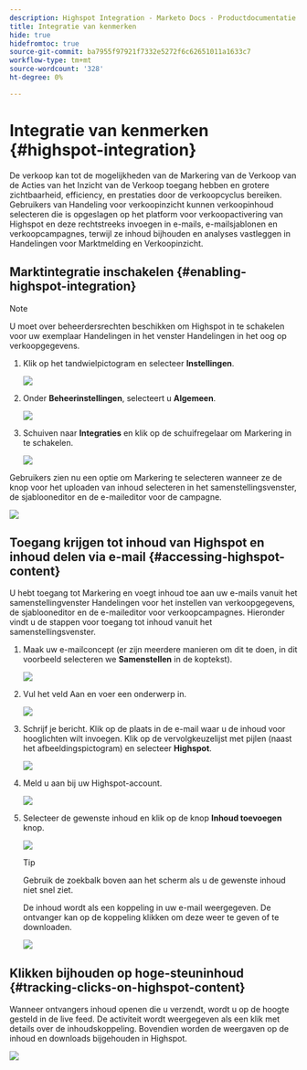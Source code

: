 ```yaml
---
description: Highspot Integration - Marketo Docs - Productdocumentatie
title: Integratie van kenmerken
hide: true
hidefromtoc: true
source-git-commit: ba7955f97921f7332e5272f6c62651011a1633c7
workflow-type: tm+mt
source-wordcount: '328'
ht-degree: 0%

---
```


# Integratie van kenmerken {#highspot-integration}

De verkoop kan tot de mogelijkheden van de Markering van de Verkoop van de Acties van het Inzicht van de Verkoop toegang hebben en grotere zichtbaarheid, efficiency, en prestaties door de verkoopcyclus bereiken. Gebruikers van Handeling voor verkoopinzicht kunnen verkoopinhoud selecteren die is opgeslagen op het platform voor verkoopactivering van Highspot en deze rechtstreeks invoegen in e-mails, e-mailsjablonen en verkoopcampagnes, terwijl ze inhoud bijhouden en analyses vastleggen in Handelingen voor Marktmelding en Verkoopinzicht.

## Marktintegratie inschakelen {#enabling-highspot-integration}

>[!NOTE]
>
>U moet over beheerdersrechten beschikken om Highspot in te schakelen voor uw exemplaar Handelingen in het venster Handelingen in het oog op verkoopgegevens.

1. Klik op het tandwielpictogram en selecteer **Instellingen**.

   ![](assets/highspot-integration-1.png)

1. Onder **Beheerinstellingen**, selecteert u **Algemeen**.

   ![](assets/highspot-integration-2.png)

1. Schuiven naar **Integraties** en klik op de schuifregelaar om Markering in te schakelen.

   ![](assets/highspot-integration-3.png)

Gebruikers zien nu een optie om Markering te selecteren wanneer ze de knop voor het uploaden van inhoud selecteren in het samenstellingsvenster, de sjablooneditor en de e-maileditor voor de campagne.

![](assets/highspot-integration-4.png)

## Toegang krijgen tot inhoud van Highspot en inhoud delen via e-mail {#accessing-highspot-content}

U hebt toegang tot Markering en voegt inhoud toe aan uw e-mails vanuit het samenstellingvenster Handelingen voor het instellen van verkoopgegevens, de sjablooneditor en de e-maileditor voor verkoopcampagnes. Hieronder vindt u de stappen voor toegang tot inhoud vanuit het samenstellingsvenster.

1. Maak uw e-mailconcept (er zijn meerdere manieren om dit te doen, in dit voorbeeld selecteren we **Samenstellen** in de koptekst).

   ![](assets/highspot-integration-5.png)

1. Vul het veld Aan en voer een onderwerp in.

   ![](assets/highspot-integration-6.png)

1. Schrijf je bericht. Klik op de plaats in de e-mail waar u de inhoud voor hooglichten wilt invoegen. Klik op de vervolgkeuzelijst met pijlen (naast het afbeeldingspictogram) en selecteer **Highspot**.

   ![](assets/highspot-integration-7.png)

1. Meld u aan bij uw Highspot-account.

   ![](assets/highspot-integration-8.png)

1. Selecteer de gewenste inhoud en klik op de knop **Inhoud toevoegen** knop.

   ![](assets/highspot-integration-9.png)

   >[!TIP]
   >
   >Gebruik de zoekbalk boven aan het scherm als u de gewenste inhoud niet snel ziet.

   De inhoud wordt als een koppeling in uw e-mail weergegeven. De ontvanger kan op de koppeling klikken om deze weer te geven of te downloaden.

   ![](assets/highspot-integration-10.png)

## Klikken bijhouden op hoge-steuninhoud {#tracking-clicks-on-highspot-content}

Wanneer ontvangers inhoud openen die u verzendt, wordt u op de hoogte gesteld in de live feed. De activiteit wordt weergegeven als een klik met details over de inhoudskoppeling. Bovendien worden de weergaven op de inhoud en downloads bijgehouden in Highspot.

![](assets/highspot-integration-11.png)
